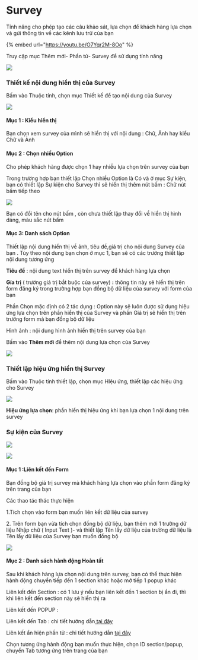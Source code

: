 # Survey

Tính năng cho phép tạo các câu khảo sát, lựa chọn để khách hàng lựa chọn và gửi thông tin về các kênh lưu trữ của bạn

{% embed url="https://youtu.be/O7Yqr2M-8Oo" %}

Truy cập mục Thêm mới- Phần tử- Survey để sử dụng tính năng&#x20;

![](<../../.gitbook/assets/image (984).png>)

### Thiết kế nội dung hiển thị của Survey&#x20;

Bấm vào Thuộc tính, chọn mục Thiết kế để tạo nội dung của Survey&#x20;

![](<../../.gitbook/assets/image (996).png>)

#### Mục 1 : Kiểu hiển thị&#x20;

Bạn chọn xem survey của mình sẽ hiển thị với nội dung : Chữ, Ảnh hay kiểu Chữ và Ảnh&#x20;

#### Mục 2 : Chọn nhiều Option&#x20;

Cho phép khách hàng được chọn 1 hay nhiều lựa chọn trên survey của bạn&#x20;

Trong trường hợp bạn thiết lập Chọn nhiều Option là Có và ở mục Sự kiện, bạn có thiết lập Sự kiện cho Survey thì sẽ hiển thị thêm nút bấm : Chữ nút bấm tiếp theo&#x20;

![](<../../.gitbook/assets/image (1078).png>)

Bạn có đổi tên cho nút bấm , còn chưa thiết lập thay đổi về hiển thị hình dáng, màu sắc nút bấm&#x20;

#### Mục 3: Danh sách Option&#x20;

Thiết lập nội dung hiển thị về ảnh, tiêu đề,giá trị cho nội dung Survey của bạn . Tùy theo nội dung bạn chọn ở mục 1, bạn sẽ có các trường thiết lập nội dung tương ứng

**Tiêu đề** : nội dung text hiển thị trên survey để khách hàng lựa chọn&#x20;

**Gía trị** ( trường giá trị bắt buộc của survey) **:** thông tin này sẽ hiển thị trên form đăng ký trong trường hợp bạn đồng bộ dữ liệu của survey với form của bạn&#x20;

Phần Chọn mặc định có 2 tác dụng : Option này sẽ luôn được sử dụng hiệu ứng lựa chọn trên phần hiển thị của Survey và phần Giá trị sẽ hiển thị trên trường form mà bạn đồng bộ dữ liệu&#x20;

Hình ảnh : nội dung hình ảnh hiển thị trên survey của bạn&#x20;

Bấm vào **Thêm mới** để thêm nội dung lựa chọn của Survey&#x20;

![](<../../.gitbook/assets/image (784).png>)

### Thiết lập hiệu ứng hiển thị  Survey&#x20;

Bấm vào Thuộc tính thiết lập, chọn mục HIệu ứng, thiết lập các hiệu ứng cho Survey&#x20;

![](<../../.gitbook/assets/image (1171).png>)

**Hiệu ứng lựa chọn**: phần hiển thị hiệu ứng khi bạn lựa chọn 1 nội dung trên survey&#x20;

### Sự kiện của Survey

![](<../../.gitbook/assets/image (977).png>)

![](<../../.gitbook/assets/image (1068).png>)

#### Mục 1 :Liên kết đến Form &#x20;

Bạn đồng bộ giá trị survey mà khách hàng lựa chọn vào phần form đăng ký trên trang của bạn&#x20;

Các thao tác thác thực hiện

1.Tích chọn vào form bạn muốn liên kết dữ liệu của survey&#x20;

2\. Trên form bạn vừa tích chọn đồng bộ dữ liệu, bạn thêm mới 1 trường dữ liệu Nhập chữ ( Input Text )- và thiết lập Tên lấy dữ liệu của trường dữ liệu là Tên lấy dữ liệu của Survey bạn muốn đồng bộ&#x20;

![](<../../.gitbook/assets/image (1159).png>)

#### Mục 2 : Danh sách hành động Hoàn tất

Sau khi khách hàng lựa chọn nội dung trên survey, bạn có thể thực hiện hành động chuyển tiếp đến 1 section khác hoặc mở tiếp 1 popup khác&#x20;

Liên kết đến Section : có 1 lưu ý nếu bạn liên kết đến 1 section bị ẩn đi, thì khi liên kết đến section này sẽ hiển thị ra&#x20;

Liên kết đến POPUP :&#x20;

Liên kết đến Tab : chi tiết hướng dẫn[ tại đây](../../xv.-su-kien-cho-phan-tu/su-kien-re-chuot/chuyen-tab.md)

Liên kết ẩn hiện phần tử : chi tiết hướng dẫn [tại đây ](../../xv.-su-kien-cho-phan-tu/su-kien-re-chuot/an-hien-phan-tu.md)

Chọn tương ứng hành động bạn muốn thực hiện, chọn ID section/popup, chuyển Tab tương ứng trên trang của bạn&#x20;

